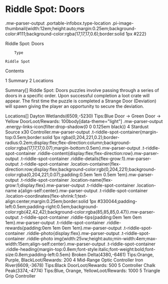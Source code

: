 # Riddle Spot: Doors

.mw-parser-output .portable-infobox.type-location .pi-image-thumbnail{width:12em;height:auto;margin:0.25em;background-color:#111;background-color:rgba(17,17,17,0.6);border:solid 1px #222}

Riddle Spot: Doors

	

	
		Type
	
	Riddle Spot




Contents

1 Summary
2 Locations



Summary[]
Riddle Spot: Doors puzzles involve passing through a series of doors in a specific order. Upon successful completion a loot crate will appear. The first time the puzzle is completed a Strange Door (Deviation) will spawn giving the player an opportunity to secure the deviation.

Locations[]
Dayton Wetlands(6509,-5230)
Tips:Blue Door -&gt; Green Door -&gt; Yellow DoorLoot/Rewards:
 100body[data-theme="light"] .mw-parser-output .energy-links-icon{filter:drop-shadow(0 0 0.125em black)}
 4
Stardust Source x30
Controller.mw-parser-output .t-riddle-spot-container{margin-top:0.5em;border:solid 1px rgba(0,204,221,0.2);border-radius:0.2em;display:flex;flex-direction:column;background-color:rgba(17,17,17,0.07);margin-bottom:0.5em}.mw-parser-output .t-riddle-spot-container .riddle-content{display:flex;flex-direction:row}.mw-parser-output .t-riddle-spot-container .riddle-details{flex-grow:1}.mw-parser-output .t-riddle-spot-container .location-container{flex-direction:row;display:flex;background-color:rgb(0,204,221);background-color:rgba(0,204,221,0.07);padding:0.5em 1em 0.5em 1em}.mw-parser-output .t-riddle-spot-container .location-name{flex-grow:1;display:flex}.mw-parser-output .t-riddle-spot-container .location-name a{align-self:center}.mw-parser-output .t-riddle-spot-container .location-coordinates{flex-shrink:1;text-align:center;margin:0.25em;border:solid 1px #330044;padding-left:0.5em;padding-right:0.5em;background-color:rgb(42,42,42);background-color:rgba(85,85,85,0.47)}.mw-parser-output .t-riddle-spot-container .riddle-tips{padding:0em 1em 0em 1em}.mw-parser-output .t-riddle-spot-container .riddle-rewards{padding:0em 1em 0em 1em}.mw-parser-output .t-riddle-spot-container .riddle-photo{display:flex}.mw-parser-output .t-riddle-spot-container .riddle-photo img{width:25vw;height:auto;min-width:4em;max-width:15em;align-self:center}.mw-parser-output .t-riddle-spot-container .riddle-heading{margin-top:0.8em;font-style:italic;font-weight:bold;font-size:0.8em;padding-left:0.5em}
Broken Delta(4380,-6461)
Tips:Orange, Purple, BlackLoot/Rewards:
 200
 4
Mid-Range Optic
Controller
Iron River(6609,-3678)
Tips:Black DoorLoot/Rewards:
 500
 5
Controller
Chalk Peak(3374,-4774)
Tips:Blue, Orange, YellowLoot/Rewards:
 1000
 5
Triangle Grip
Controller
